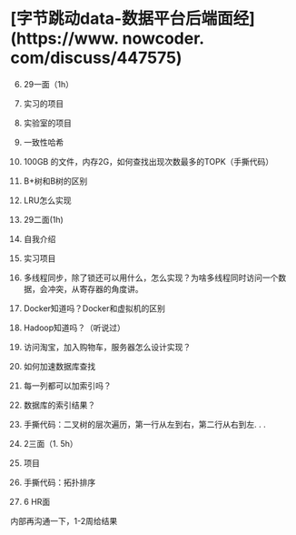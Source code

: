 # [字节跳动data-数据平台后端面经](https://www. nowcoder. com/discuss/447575)

6. 29一面（1h） 

1. 实习的项目 

2. 实验室的项目 

3. 一致性哈希 



4. 100GB 的文件，内存2G，如何查找出现次数最多的TOPK（手撕代码） 

5. B+树和B树的区别 

6. LRU怎么实现 



6. 29二面(1h) 

1. 自我介绍 

2. 实习项目 

3. 多线程同步，除了锁还可以用什么，怎么实现？为啥多线程同时访问一个数据，会冲突，从寄存器的角度讲。

4. Docker知道吗？Docker和虚拟机的区别 

6. Hadoop知道吗？（听说过） 

7. 访问淘宝，加入购物车，服务器怎么设计实现？ 

8. 如何加速数据库查找 

9. 每一列都可以加索引吗？ 

10. 数据库的索引结果？ 

11. 手撕代码：二叉树的层次遍历，第一行从左到右，第二行从右到左. . .  

 

7. 2三面（1. 5h） 

1. 项目

2. 手撕代码：拓扑排序 

 

7. 6 HR面 

内部再沟通一下，1-2周给结果